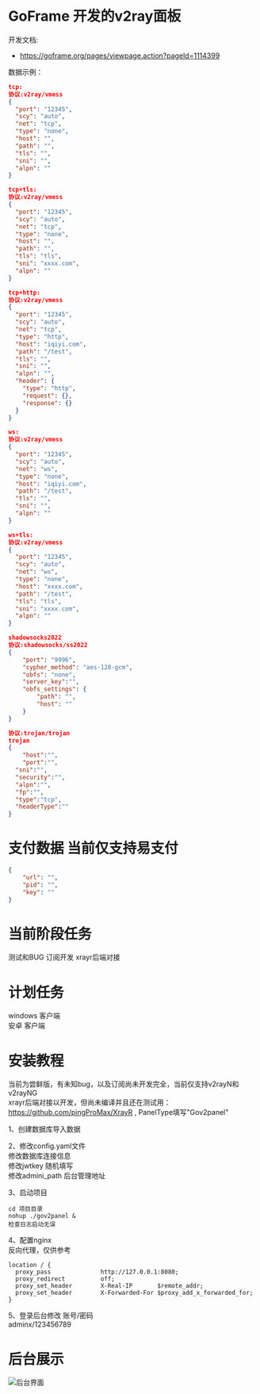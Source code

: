 # GoFrame 开发的v2ray面板

开发文档:  
- https://goframe.org/pages/viewpage.action?pageId=1114399  



数据示例：
``` json  
tcp:
协议:v2ray/vmess
{
  "port": "12345",
  "scy": "auto",
  "net": "tcp",
  "type": "none",
  "host": "",
  "path": "",
  "tls": "",
  "sni": "",
  "alpn": ""
}

tcp+tls:
协议:v2ray/vmess
{
  "port": "12345",
  "scy": "auto",
  "net": "tcp",
  "type": "none",
  "host": "",
  "path": "",
  "tls": "tls",
  "sni": "xxxx.com",
  "alpn": ""
}

tcp+http:
协议:v2ray/vmess
{
  "port": "12345",
  "scy": "auto",
  "net": "tcp",
  "type": "http",
  "host": "iqiyi.com",
  "path": "/test",
  "tls": "",
  "sni": "",
  "alpn": "",
  "header": {
    "type": "http",
    "request": {},
    "response": {}
  }
}

ws:
协议:v2ray/vmess
{
  "port": "12345",
  "scy": "auto",
  "net": "ws",
  "type": "none",
  "host": "iqiyi.com",
  "path": "/test",
  "tls": "",
  "sni": "",
  "alpn": ""
}

ws+tls:
协议:v2ray/vmess
{
  "port": "12345",
  "scy": "auto",
  "net": "ws",
  "type": "none",
  "host": "xxxx.com",
  "path": "/test",
  "tls": "tls",
  "sni": "xxxx.com",
  "alpn": ""
}

shadowsocks2022
协议:shadowsocks/ss2022
{
	"port": "9996",
	"cypher_method": "aes-128-gcm",
	"obfs": "none",
	"server_key":"",
	"obfs_settings": {
		"path": "",
		"host": ""
	}
}

协议:trojan/trojan
trojan
{
	"host":"",
	"port":"",
  "sni":"",
  "security":"",
  "alpn":"",
  "fp":"",
  "type":"tcp",
  "headerType":""
}

``` 

# 支付数据 当前仅支持易支付  
``` json  
{
	"url": "",
	"pid": "",
	"key": ""
}
```


# 当前阶段任务  
测试和BUG
订阅开发
xrayr后端对接

# 计划任务  
windows 客户端  
安卓 客户端  



# 安装教程  

当前为尝鲜版，有未知bug，以及订阅尚未开发完全，当前仅支持v2rayN和v2rayNG  
xrayr后端对接以开发，但尚未编译并且还在测试用：https://github.com/pingProMax/XrayR , PanelType填写"Gov2panel"  

1、创建数据库导入数据  

2、修改config.yaml文件  
修改数据库连接信息  
修改jwtkey 随机填写  
修改admini_path 后台管理地址  

3、启动项目  
``` code
cd 项目目录
nohup ./gov2panel &
检查日志启动无误
```

4、配置nginx  
反向代理，仅供参考  

``` nginx 
location / {
  proxy_pass              http://127.0.0.1:8080;
  proxy_redirect          off;
  proxy_set_header        X-Real-IP       $remote_addr;
  proxy_set_header        X-Forwarded-For $proxy_add_x_forwarded_for;
}
```

5、登录后台修改 账号/密码  
adminx/123456789  

# 后台展示  
![后台界面](https://github.com/pingProMax/gov2panel/blob/master/admin.png?raw=true)